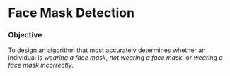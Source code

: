 # Face Mask Detection

### Objective
To design an algorithm that most accurately determines whether an individual is *wearing a face mask*, *not wearing a face mask*, or *wearing a face mask incorrectly*. 
